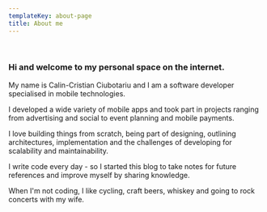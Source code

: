 ```yaml
---
templateKey: about-page
title: About me
---
```


<br />

### Hi and welcome to my personal space on the internet.

My name is Calin-Cristian Ciubotariu and I am a software developer specialised in mobile technologies. 

I developed a wide variety of mobile apps and took part in projects ranging from advertising and social to event planning and mobile payments. 

I love building things from scratch, being part of designing, outlining architectures, implementation and the challenges of developing for scalability and maintainability.

I write code every day - so I started this blog to take notes for future references and improve myself by sharing knowledge.

When I'm not coding, I like cycling, craft beers, whiskey and going to rock concerts with my wife.
